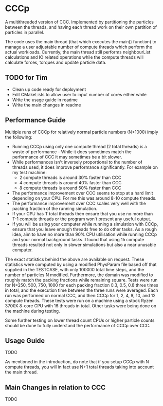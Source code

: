 # CCCp
A multithreaded version of CCC. 
Implemented by partitioning the particles between the threads, and having each thread work on their own partition of particles in parallel.

The code uses the main thread (that which executes the main() function) to manage a user adjustable number of compute threads which perform the actual workloads. 
Currently, the main thread still performs neighbourList calculations and IO related operations while the compute threads will calculate forces, torques and update particle data.

## TODO for Tim
- Clean up code ready for deployment
- Edit CMakeLists to allow user to input number of cores either while 
- Write the usage guide in readme
- Write the main changes in readme

## Performance Guide
Multiple runs of CCCp for relatively normal particle numbers (N<1000) imply the following:
- Running CCCp using only one compute thread (2 total threads) is a waste of performance - While it does sometimes match the performance of CCC it may sometimes be a bit slower.
- While performances isn't inversely proportional to the number of threads used, it does improve performance significantly. For example on my test machine:
	- 2 compute threads is around 30% faster than CCC
	- 4 compute threads is around 40% faster than CCC
	- 8 compute threads is around 50% faster than CCC
- The performance improvement over CCC seems to stop at a hard limit depending on your CPU. For me this was around 8-10 compute threads.
- The performance improvement over CCC scales very well with the packing fraction of the running simulation.
- If your CPU has T total threads then ensure that you use no more than T-1 compute threads or the program won't present any useful output.
- If you will be using your computer while running a simulation with CCCp, ensure that you leave enough threads free to do other tasks. As a rough idea, aim to have no more than 90% CPU utilisation while running CCCp and your normal background tasks. I found that using 15 compute threads resulted not only in slower simulations but also a near unusable computer.

The exact statistics behind the above are available on request. 
These statistics were computed by using a modified PhysParam file based off that supplied in the TESTCASE, with only 100000 total time steps, and the number of particles N modified. 
Furthermore, the domain was modified to roughly match the packing fractions while remaining square.
Tests were run for N=250, 500, 750, 1000 for each packing fraction 0.3, 0.5, 0.8 three times in total, and the execution time between the three runs were averaged.
Each run was performed on normal CCC, and then CCCp for 1, 2, 4, 8, 10, and 12 compute threads.
These tests were run on a machine using a stock Ryzen 3700X 8-core CPU with 16 threads in total. Other tasks were being done on the machine during testing.

Some further testing on lower thread count CPUs or higher particle counts should be done to fully understand the performance of CCCp over CCC.

## Usage Guide
TODO

As mentioned in the introduction, do note that if you setup CCCp with N compute threads, you will in fact use N+1 total threads taking into account the main thread.

## Main Changes in relation to CCC
TODO

